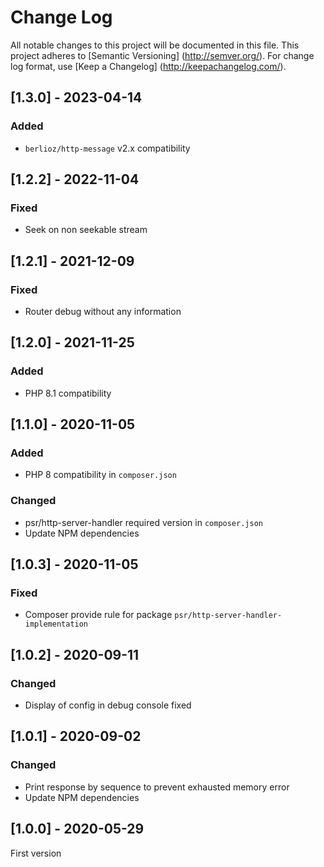 # Change Log

All notable changes to this project will be documented in this file. This project adheres
to [Semantic Versioning] (http://semver.org/). For change log format,
use [Keep a Changelog] (http://keepachangelog.com/).

## [1.3.0] - 2023-04-14

### Added

- `berlioz/http-message` v2.x compatibility

## [1.2.2] - 2022-11-04

### Fixed

- Seek on non seekable stream

## [1.2.1] - 2021-12-09

### Fixed

- Router debug without any information

## [1.2.0] - 2021-11-25

### Added

- PHP 8.1 compatibility

## [1.1.0] - 2020-11-05

### Added

- PHP 8 compatibility in `composer.json`

### Changed

- psr/http-server-handler required version in `composer.json`
- Update NPM dependencies

## [1.0.3] - 2020-11-05

### Fixed

- Composer provide rule for package `psr/http-server-handler-implementation`

## [1.0.2] - 2020-09-11

### Changed

- Display of config in debug console fixed

## [1.0.1] - 2020-09-02

### Changed

- Print response by sequence to prevent exhausted memory error
- Update NPM dependencies

## [1.0.0] - 2020-05-29

First version